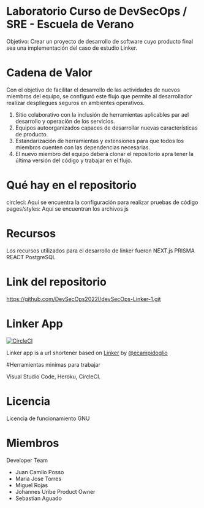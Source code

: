 # Laboratorio Curso de DevSecOps / SRE - Escuela de Verano
Objetivo: Crear un proyecto de desarrollo de software cuyo producto final sea una implementación del caso de estudio Linker.

# Cadena de Valor
Con el objetivo de facilitar el desarrollo de las actividades de nuevos miembros del equipo, se configuró este flujo que permite al desarrollador realizar despliegues seguros en ambientes operativos.

1. Sitio colaborativo con la inclusión de herramientas aplicables par ael desarrollo y operación de los servicios.
2. Equipos autoorganizados capaces de desarrollar nuevas características de producto.
3. Estandarización de herramientas y extensiones para que todos los miembros cuenten con las dependencias necesarias.
4. El nuevo miembro del equipo deberá clonar el repositorio apra tener la última versión del código y trabajar en el flujo.


# Qué hay en el repositorio
circleci: Aqui se encuentra la configuración para realizar pruebas de código
pages/styles: Aquí se encuentran los archivos js 

# Recursos

Los recursos utilizados para el desarrollo de linker fueron
NEXT.js
PRISMA
REACT
PostgreSQL

# Link del repositorio
https://github.com/DevSecOps2022I/devSecOps-Linker-1.git

# Linker App

[![CircleCI](https://circleci.com/gh/DevSecOps2022I/devSecOps-Linker-1.svg?style=svg)](https://circleci.com/gh/DevSecOps2022I/devSecOps-Linker-1/tree/main)

Linker app is a url shortener based on  [Linker](https://github.com/ecampidoglio/Linker) by [@ecampidoglio](https://github.com/ecampidoglio)

#Herramientas minimas para trabajar

Visual Studio Code,
Heroku,
CircleCI.

# Licencia
Licencia de funcionamiento GNU

# Miembros
Developer Team 
* Juan Camilo Posso
* Maria Jose Torres
* Miguel Rojas
* Johannes Uribe
Product Owner 
* Sebastian Aguado



